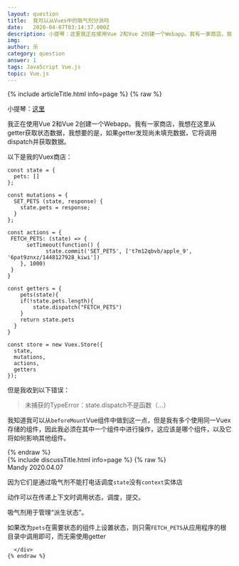 ```yaml
---
layout: question
title:  我可以从Vuex中的吸气剂分派吗
date:   2020-04-07T03:14:37.000Z
description: 小提琴：这里我正在使用Vue 2和Vue 2创建一个Webapp。我有一家商店，我想在这里从getter获取状态数据，我想要的是，如果getter发现...
img: 
author: 乐
category: question
answer: 1
tags: JavaScript Vue.js
topic: Vue.js
---
```

<div class="article-root">
  <div class="article">
    {% include articleTitle.html info=page %}
    {% raw %}
    <div class="article-content"><p><font style="vertical-align: inherit;"><font style="vertical-align: inherit;">小提琴：</font></font><a href="https://jsfiddle.net/9a6Lg2vd/6/" rel="noreferrer"><font style="vertical-align: inherit;"><font style="vertical-align: inherit;">这里</font></font></a></p>

<p><font style="vertical-align: inherit;"><font style="vertical-align: inherit;">我正在使用Vue 2和Vue 2创建一个Webapp。</font><font style="vertical-align: inherit;">我有一家商店，我想在这里从getter获取状态数据，我想要的是，如果getter发现尚未填充数据，它将调用dispatch并获取数据。</font></font></p>

<p><font style="vertical-align: inherit;"><font style="vertical-align: inherit;">以下是我的Vuex商店：</font></font></p>

<pre><code>const state = {<font></font>
  pets: []<font></font>
};<font></font>
<font></font>
const mutations = {<font></font>
  SET_PETS (state, response) {<font></font>
    state.pets = response;<font></font>
  }<font></font>
};<font></font>
<font></font>
const actions = {<font></font>
 FETCH_PETS: (state) =&gt; {<font></font>
      setTimeout(function() { <font></font>
            state.commit('SET_PETS', ['t7m12qbvb/apple_9', '6pat9znxz/1448127928_kiwi'])<font></font>
    }, 1000)<font></font>
 }<font></font>
}<font></font>
<font></font>
const getters = {<font></font>
    pets(state){<font></font>
    if(!state.pets.length){<font></font>
        state.dispatch("FETCH_PETS")<font></font>
    }<font></font>
    return state.pets<font></font>
  }<font></font>
}<font></font>
<font></font>
const store = new Vuex.Store({<font></font>
  state,<font></font>
  mutations,<font></font>
  actions,<font></font>
  getters<font></font>
});<font></font>
</code></pre>

<p><font style="vertical-align: inherit;"><font style="vertical-align: inherit;">但是我收到以下错误：</font></font></p>

<blockquote>
  <p><font style="vertical-align: inherit;"><font style="vertical-align: inherit;">未捕获的TypeError：state.dispatch不是函数（…）</font></font></p>
</blockquote>

<p><font style="vertical-align: inherit;"><font style="vertical-align: inherit;">我知道我可以从</font></font><code>beforeMount</code><font style="vertical-align: inherit;"><font style="vertical-align: inherit;">Vue组件中</font><font style="vertical-align: inherit;">做到这一点，</font><font style="vertical-align: inherit;">但是我有多个使用同一Vuex存储的组件，因此我必须在其中一个组件中进行操作，这应该是哪个组件，以及它将如何影响其他组件。</font></font></p></div>
    {% endraw %}
  </div>

  <div class="discuss-wrapper">
    {% include discussTitle.html info=page %}
    {% raw %}
    <div class="discuss-item">
        <div class="discuss-parent">
          <div class="discuss-meta">
            <span class="discuss-user">Mandy</span>
            <span class="discuss-time">2020.04.07</span>
          </div>
          <div class="discuss-comment"><p><font style="vertical-align: inherit;"><font style="vertical-align: inherit;">因为它们是通过吸气剂不能打电话调度</font></font><code>state</code><font style="vertical-align: inherit;"><font style="vertical-align: inherit;">没有</font></font><code>context</code><font style="vertical-align: inherit;"><font style="vertical-align: inherit;">实体店</font></font></p>

<p><font style="vertical-align: inherit;"><font style="vertical-align: inherit;">动作可以在传递上下文时调用状态，调度，提交。</font></font></p>

<p><font style="vertical-align: inherit;"><font style="vertical-align: inherit;">吸气剂用于管理“派生状态”。</font></font></p>

<p><font style="vertical-align: inherit;"><font style="vertical-align: inherit;">如果改为</font></font><code>pets</code><font style="vertical-align: inherit;"><font style="vertical-align: inherit;">在需要状态的组件上</font><font style="vertical-align: inherit;">设置</font><font style="vertical-align: inherit;">状态，则只需</font></font><code>FETCH_PETS</code><font style="vertical-align: inherit;"><font style="vertical-align: inherit;">从应用程序的根目录中</font><font style="vertical-align: inherit;">调用即可</font><font style="vertical-align: inherit;">，而无需使用getter</font></font></p></div>
        </div>
        
      </div>
    {% endraw %}
  </div>
<div>
